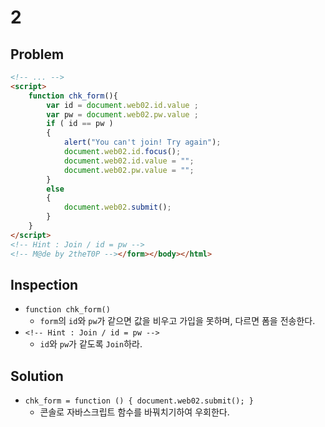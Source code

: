 # 2

## Problem
```html
<!-- ... -->
<script>
	function chk_form(){
		var id = document.web02.id.value ;
		var pw = document.web02.pw.value ;
		if ( id == pw )
		{
			alert("You can't join! Try again");
			document.web02.id.focus();
			document.web02.id.value = "";
			document.web02.pw.value = "";
		}
		else
		{
			document.web02.submit();
		}
	}
</script>
<!-- Hint : Join / id = pw -->
<!-- M@de by 2theT0P --></form></body></html>
```

## Inspection
* `function chk_form()`
	- `form`의 `id`와 `pw`가 같으면 값을 비우고 가입을 못하며, 다르면 폼을 전송한다.
* `<!-- Hint : Join / id = pw -->`
	- `id`와 `pw`가 같도록 `Join`하라.

## Solution
* `chk_form = function () { document.web02.submit(); }`
	- 콘솔로 자바스크립트 함수를 바꿔치기하여 우회한다.